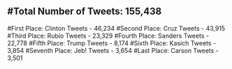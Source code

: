 #Total Number of Tweets: 155,438 
---
#First Place: Clinton Tweets - 46,234
#Second Place: Cruz Tweets - 43,915
#Third Place: Rubio Tweets - 23,329
#Fourth Place: Sanders Tweets - 22,778
#Fifth Place: Trump Tweets - 8,174
#Sixth Place: Kasich Tweets - 3,854
#Seventh Place: Jeb! Tweets - 3,654
#Last Place: Carson Tweets - 3,501
